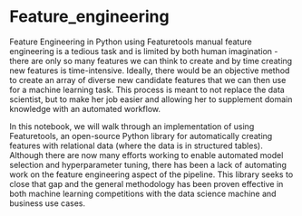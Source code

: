 # Feature_engineering
Feature Engineering in Python using Featuretools
manual feature engineering is a tedious task and is limited by both human imagination - there are only so many features we can think to create 
and by time creating new features is time-intensive. 
Ideally, there would be an objective method to create an array of diverse new candidate features that we can then use for a machine learning task. 
This process is meant to not replace the data scientist, but to make her job easier and allowing her to supplement domain knowledge with an automated workflow.

In this notebook, we will walk through an implementation of using Featuretools, an open-source Python library for automatically creating features with relational data 
(where the data is in structured tables). Although there are now many efforts working to enable automated model selection and hyperparameter tuning, there has been a lack of 
automating work on the feature engineering aspect of the pipeline. This library seeks to close that gap and the general methodology has been proven effective in both machine 
learning competitions with the data science machine and business use cases.
